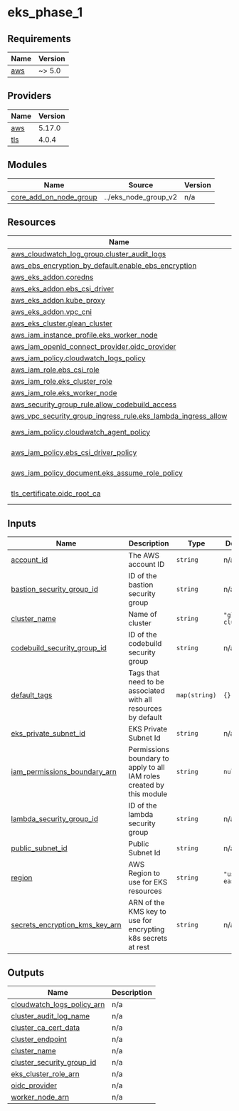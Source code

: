 # eks_phase_1

<!-- BEGINNING OF PRE-COMMIT-TERRAFORM DOCS HOOK -->
## Requirements

| Name | Version |
|------|---------|
| <a name="requirement_aws"></a> [aws](#requirement\_aws) | ~> 5.0 |

## Providers

| Name | Version |
|------|---------|
| <a name="provider_aws"></a> [aws](#provider\_aws) | 5.17.0 |
| <a name="provider_tls"></a> [tls](#provider\_tls) | 4.0.4 |

## Modules

| Name | Source | Version |
|------|--------|---------|
| <a name="module_core_add_on_node_group"></a> [core\_add\_on\_node\_group](#module\_core\_add\_on\_node\_group) | ../eks_node_group_v2 | n/a |

## Resources

| Name | Type |
|------|------|
| [aws_cloudwatch_log_group.cluster_audit_logs](https://registry.terraform.io/providers/hashicorp/aws/latest/docs/resources/cloudwatch_log_group) | resource |
| [aws_ebs_encryption_by_default.enable_ebs_encryption](https://registry.terraform.io/providers/hashicorp/aws/latest/docs/resources/ebs_encryption_by_default) | resource |
| [aws_eks_addon.coredns](https://registry.terraform.io/providers/hashicorp/aws/latest/docs/resources/eks_addon) | resource |
| [aws_eks_addon.ebs_csi_driver](https://registry.terraform.io/providers/hashicorp/aws/latest/docs/resources/eks_addon) | resource |
| [aws_eks_addon.kube_proxy](https://registry.terraform.io/providers/hashicorp/aws/latest/docs/resources/eks_addon) | resource |
| [aws_eks_addon.vpc_cni](https://registry.terraform.io/providers/hashicorp/aws/latest/docs/resources/eks_addon) | resource |
| [aws_eks_cluster.glean_cluster](https://registry.terraform.io/providers/hashicorp/aws/latest/docs/resources/eks_cluster) | resource |
| [aws_iam_instance_profile.eks_worker_node](https://registry.terraform.io/providers/hashicorp/aws/latest/docs/resources/iam_instance_profile) | resource |
| [aws_iam_openid_connect_provider.oidc_provider](https://registry.terraform.io/providers/hashicorp/aws/latest/docs/resources/iam_openid_connect_provider) | resource |
| [aws_iam_policy.cloudwatch_logs_policy](https://registry.terraform.io/providers/hashicorp/aws/latest/docs/resources/iam_policy) | resource |
| [aws_iam_role.ebs_csi_role](https://registry.terraform.io/providers/hashicorp/aws/latest/docs/resources/iam_role) | resource |
| [aws_iam_role.eks_cluster_role](https://registry.terraform.io/providers/hashicorp/aws/latest/docs/resources/iam_role) | resource |
| [aws_iam_role.eks_worker_node](https://registry.terraform.io/providers/hashicorp/aws/latest/docs/resources/iam_role) | resource |
| [aws_security_group_rule.allow_codebuild_access](https://registry.terraform.io/providers/hashicorp/aws/latest/docs/resources/security_group_rule) | resource |
| [aws_vpc_security_group_ingress_rule.eks_lambda_ingress_allow](https://registry.terraform.io/providers/hashicorp/aws/latest/docs/resources/vpc_security_group_ingress_rule) | resource |
| [aws_iam_policy.cloudwatch_agent_policy](https://registry.terraform.io/providers/hashicorp/aws/latest/docs/data-sources/iam_policy) | data source |
| [aws_iam_policy.ebs_csi_driver_policy](https://registry.terraform.io/providers/hashicorp/aws/latest/docs/data-sources/iam_policy) | data source |
| [aws_iam_policy_document.eks_assume_role_policy](https://registry.terraform.io/providers/hashicorp/aws/latest/docs/data-sources/iam_policy_document) | data source |
| [tls_certificate.oidc_root_ca](https://registry.terraform.io/providers/hashicorp/tls/latest/docs/data-sources/certificate) | data source |

## Inputs

| Name | Description | Type | Default | Required |
|------|-------------|------|---------|:--------:|
| <a name="input_account_id"></a> [account\_id](#input\_account\_id) | The AWS account ID | `string` | n/a | yes |
| <a name="input_bastion_security_group_id"></a> [bastion\_security\_group\_id](#input\_bastion\_security\_group\_id) | ID of the bastion security group | `string` | n/a | yes |
| <a name="input_cluster_name"></a> [cluster\_name](#input\_cluster\_name) | Name of cluster | `string` | `"glean-cluster"` | no |
| <a name="input_codebuild_security_group_id"></a> [codebuild\_security\_group\_id](#input\_codebuild\_security\_group\_id) | ID of the codebuild security group | `string` | n/a | yes |
| <a name="input_default_tags"></a> [default\_tags](#input\_default\_tags) | Tags that need to be associated with all resources by default | `map(string)` | `{}` | no |
| <a name="input_eks_private_subnet_id"></a> [eks\_private\_subnet\_id](#input\_eks\_private\_subnet\_id) | EKS Private Subnet Id | `string` | n/a | yes |
| <a name="input_iam_permissions_boundary_arn"></a> [iam\_permissions\_boundary\_arn](#input\_iam\_permissions\_boundary\_arn) | Permissions boundary to apply to all IAM roles created by this module | `string` | `null` | no |
| <a name="input_lambda_security_group_id"></a> [lambda\_security\_group\_id](#input\_lambda\_security\_group\_id) | ID of the lambda security group | `string` | n/a | yes |
| <a name="input_public_subnet_id"></a> [public\_subnet\_id](#input\_public\_subnet\_id) | Public Subnet Id | `string` | n/a | yes |
| <a name="input_region"></a> [region](#input\_region) | AWS Region to use for EKS resources | `string` | `"us-east-1"` | no |
| <a name="input_secrets_encryption_kms_key_arn"></a> [secrets\_encryption\_kms\_key\_arn](#input\_secrets\_encryption\_kms\_key\_arn) | ARN of the KMS key to use for encrypting k8s secrets at rest | `string` | n/a | yes |

## Outputs

| Name | Description |
|------|-------------|
| <a name="output_cloudwatch_logs_policy_arn"></a> [cloudwatch\_logs\_policy\_arn](#output\_cloudwatch\_logs\_policy\_arn) | n/a |
| <a name="output_cluster_audit_log_name"></a> [cluster\_audit\_log\_name](#output\_cluster\_audit\_log\_name) | n/a |
| <a name="output_cluster_ca_cert_data"></a> [cluster\_ca\_cert\_data](#output\_cluster\_ca\_cert\_data) | n/a |
| <a name="output_cluster_endpoint"></a> [cluster\_endpoint](#output\_cluster\_endpoint) | n/a |
| <a name="output_cluster_name"></a> [cluster\_name](#output\_cluster\_name) | n/a |
| <a name="output_cluster_security_group_id"></a> [cluster\_security\_group\_id](#output\_cluster\_security\_group\_id) | n/a |
| <a name="output_eks_cluster_role_arn"></a> [eks\_cluster\_role\_arn](#output\_eks\_cluster\_role\_arn) | n/a |
| <a name="output_oidc_provider"></a> [oidc\_provider](#output\_oidc\_provider) | n/a |
| <a name="output_worker_node_arn"></a> [worker\_node\_arn](#output\_worker\_node\_arn) | n/a |
<!-- END OF PRE-COMMIT-TERRAFORM DOCS HOOK -->
